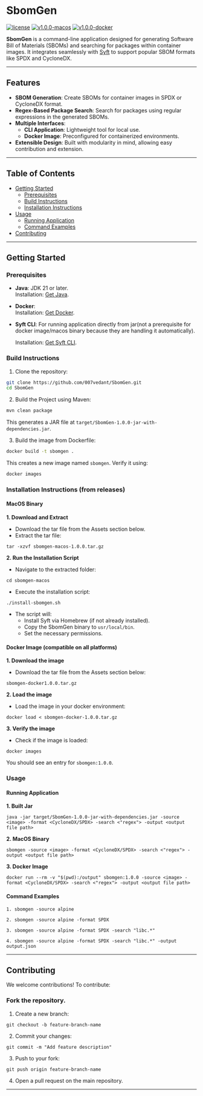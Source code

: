 # SbomGen

[![license](https://img.shields.io/badge/License-Apache%202.0-red.svg)](LICENSE)
[![v1.0.0-macos](https://img.shields.io/badge/release-v1.0.0-green)](https://github.com/007vedant/SbomGen/releases/tag/v1.0.0-docker)
[![v1.0.0-docker](https://img.shields.io/badge/release-v1.0.0-blue)](https://github.com/007vedant/SbomGen/releases/tag/v1.0.0-macos)


**SbomGen** is a command-line application designed for generating Software Bill of Materials (SBOMs) and searching for packages within container images. It integrates seamlessly with [Syft](https://github.com/anchore/syft) to support popular SBOM formats like SPDX and CycloneDX.

---

## Features
- **SBOM Generation**: Create SBOMs for container images in SPDX or CycloneDX format.
- **Regex-Based Package Search**: Search for packages using regular expressions in the generated SBOMs.
- **Multiple Interfaces**:
    - **CLI Application**: Lightweight tool for local use.
    - **Docker Image**: Preconfigured for containerized environments.
- **Extensible Design**: Built with modularity in mind, allowing easy contribution and extension.

---

## Table of Contents
- [Getting Started](#getting-started)
    - [Prerequisites](#prerequisites)
    - [Build Instructions](#build-instructions)
    - [Installation Instructions](#installation-instructions-from-releases)
- [Usage](#usage)
    - [Running Application](#running-application)
    - [Command Examples](#command-examples)
- [Contributing](#contributing)

---

## Getting Started

### Prerequisites
- **Java**: JDK 21 or later.  
  Installation: [Get Java](https://www.oracle.com/java/technologies/downloads/#java21).
- **Docker**:  
  Installation: [Get Docker](https://docs.docker.com/engine/install/).
- **Syft CLI**: For running application directly from jar(not a prerequisite for docker image/macos binary because they are handling it automatically).

  Installation: [Get Syft CLI](https://github.com/anchore/syft?tab=readme-ov-file#installation).


### Build Instructions
1. Clone the repository:
```bash
git clone https://github.com/007vedant/SbomGen.git
cd SbomGen
```

2. Build the Project
   using Maven:
```bash
mvn clean package
```
This generates a JAR file at `target/SbomGen-1.0.0-jar-with-dependencies.jar`.

3. Build the image from Dockerfile:
```bash
docker build -t sbomgen .
```
This creates a new image named `sbomgen`. Verify it using:
```bash
docker images
```

### Installation Instructions (from releases)
#### MacOS Binary
**1. Download and Extract**
- Download the tar file from the Assets section below.
- Extract the tar file:
```
tar -xzvf sbomgen-macos-1.0.0.tar.gz
```
**2. Run the Installation Script**
- Navigate to the extracted folder:
```
cd sbomgen-macos
```
- Execute the installation script:
```
./install-sbomgen.sh
```
- The script will:
    - Install Syft via Homebrew (if not already installed).
    - Copy the SbomGen binary to `usr/local/bin`.
    - Set the necessary permissions.

#### Docker Image (compatible on all platforms)
**1. Download the image**
- Download the tar file from the Assets section below:
```
sbomgen-docker1.0.0.tar.gz
```
**2. Load the image**
- Load the image in your docker environment:
```
docker load < sbomgen-docker-1.0.0.tar.gz
```
**3. Verify the image**
- Check if the image is loaded:
```
docker images
```
You should see an entry for `sbomgen:1.0.0`.

### Usage
#### Running Application
**1. Built Jar**
```
java -jar target/SbomGen-1.0.0-jar-with-dependencies.jar -source <image> -format <CycloneDX/SPDX> -search <"regex"> -output <output file path>
```
**2. MacOS Binary**
```
sbomgen -source <image> -format <CycloneDX/SPDX> -search <"regex"> -output <output file path>
```
**3. Docker Image**
```
docker run --rm -v "$(pwd):/output" sbomgen:1.0.0 -source <image> -format <CycloneDX/SPDX> -search <"regex"> -output <output file path>
```
#### Command Examples
```
1. sbomgen -source alpine

2. sbomgen -source alpine -format SPDX

3. sbomgen -source alpine -format SPDX -search "libc.*"

4. sbomgen -source alpine -format SPDX -search "libc.*" -output output.json
```
---

## Contributing
We welcome contributions! To contribute:

### Fork the repository.
1. Create a new branch:
```
git checkout -b feature-branch-name
```
2. Commit your changes:
```
git commit -m "Add feature description"
```
3. Push to your fork:
```
git push origin feature-branch-name
```
4. Open a pull request on the main repository.
---
